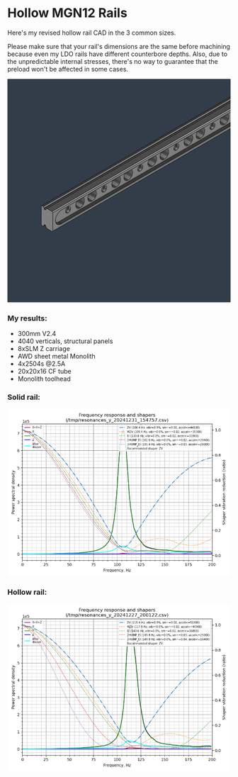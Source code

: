 # Hollow MGN12 Rails

Here's my revised hollow rail CAD in the 3 common sizes.

Please make sure that your rail's dimensions are the same before machining because even my LDO rails have different counterbore depths. Also, due to the unpredictable internal stresses, there's no way to guarantee that the preload won't be affected in some cases.

![1](Images/rail.png)

### My results:
- 300mm V2.4
- 4040 verticals, structural panels
- 8xSLM Z carriage
- AWD sheet metal Monolith
- 4x2504s @2.5A
- 20x20x16 CF tube
- Monolith toolhead

### Solid rail:
![2](Images/before.png)

### Hollow rail:
![3](Images/after.png)
